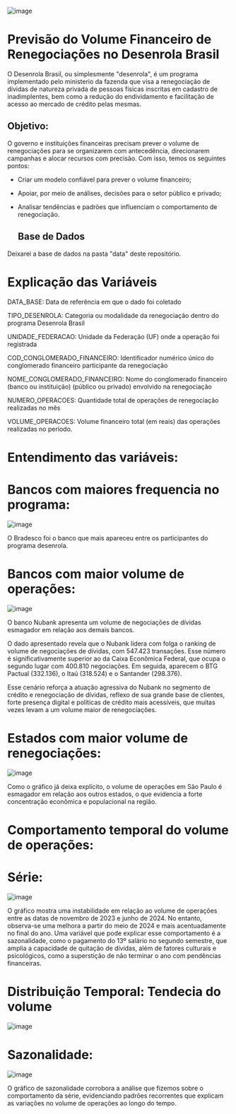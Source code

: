 ![image](https://github.com/user-attachments/assets/c538c6ee-3403-4cc9-9f48-d811da300119)



# Previsão do Volume Financeiro de Renegociações no Desenrola Brasil 

O Desenrola Brasil, ou simplesmente "desenrola", é um programa implementado pelo ministerio da fazenda que visa a renegociação de dívidas de natureza privada de pessoas físicas inscritas em cadastro de inadimplentes, bem como a redução do endividamento e facilitação de acesso ao mercado de crédito pelas mesmas. 

## Objetivo: 
 O governo e instituições financeiras precisam prever o volume de renegociações para se organizarem com antecedência, direcionarem campanhas e alocar recursos com precisão.
Com isso, temos os seguintes pontos:

- Criar um modelo confiável para prever o volume financeiro;
- Apoiar, por meio de análises, decisões para o setor público e privado;
- Analisar tendências e padrões que influenciam o comportamento de renegociação.

  ## Base de Dados

 Deixarei a base de dados na pasta "data" deste repositório.


# Explicação das Variáveis
DATA_BASE: Data de referência em que o dado foi coletado 

TIPO_DESENROLA: Categoria ou modalidade da renegociação dentro do programa Desenrola Brasil

UNIDADE_FEDERACAO: Unidade da Federação (UF) onde a operação foi registrada

COD_CONGLOMERADO_FINANCEIRO: Identificador numérico único do conglomerado financeiro participante da renegociação

NOME_CONGLOMERADO_FINANCEIRO: Nome do conglomerado financeiro (banco ou instituição) (público ou privado) envolvido na renegociação

NUMERO_OPERACOES: Quantidade total de operações de renegociação realizadas no mês

VOLUME_OPERACOES: Volume financeiro total (em reais) das operações realizadas no período.


# Entendimento das variáveis:

# Bancos com maiores frequencia no programa: 

![image](https://github.com/user-attachments/assets/639855e8-ae46-489b-b354-ced60759a22b)

O Bradesco foi o banco que mais apareceu entre os participantes do programa desenrola. 


# Bancos com maior volume de operações:

![image](https://github.com/user-attachments/assets/5c21b6f9-fe2f-41fd-b956-966c6d912ffe)

O banco Nubank apresenta um volume de negociações de dívidas esmagador em relação aos demais bancos.

O dado apresentado revela que o Nubank lidera com folga o ranking de volume de negociações de dívidas, com 547.423 transações. Esse número é significativamente superior ao da Caixa Econômica Federal, que ocupa o segundo lugar com 400.810 negociações. Em seguida, aparecem o BTG Pactual (332.136), o Itaú (318.524) e o Santander (298.376).

Esse cenário reforça a atuação agressiva do Nubank no segmento de crédito e renegociação de dívidas, reflexo de sua grande base de clientes, forte presença digital e políticas de crédito mais acessíveis, que muitas vezes levam a um volume maior de renegociações.

# Estados com maior volume de renegociações:

![image](https://github.com/user-attachments/assets/66c51616-a424-448d-85fd-4868259f22cd)

Como o gráfico já deixa explícito, o volume de operações em São Paulo é esmagador em relação aos outros estados, o que evidencia a forte concentração econômica e populacional na região.

# Comportamento temporal do volume de operações:

# Série: 

![image](https://github.com/user-attachments/assets/372cdd01-9b0f-4bf3-b7a8-22909317be88)

O gráfico mostra uma instabilidade em relação ao volume de operações entre as datas de novembro de 2023 e junho de 2024. No entanto, observa-se uma melhora a partir do meio de 2024 e mais acentuadamente no final do ano. Uma variável que pode explicar esse comportamento é a sazonalidade, como o pagamento do 13º salário no segundo semestre, que amplia a capacidade de quitação de dívidas, além de fatores culturais e psicológicos, como a superstição de não terminar o ano com pendências financeiras.

# Distribuição Temporal: Tendecia do volume

![image](https://github.com/user-attachments/assets/95504a58-95d1-4d24-bf3c-9548a0f21b1e)

# Sazonalidade:

![image](https://github.com/user-attachments/assets/a72e1c11-03c5-4a66-ac5d-4f3e41147256)

O gráfico de sazonalidade corrobora a análise que fizemos sobre o comportamento da série, evidenciando padrões recorrentes que explicam as variações no volume de operações ao longo do tempo.






